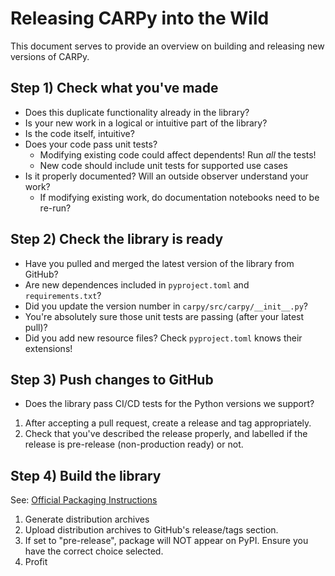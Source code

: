 Releasing CARPy into the Wild
=============================

This document serves to provide an overview on building and releasing new
versions of CARPy.

## Step 1) Check what you've made

- Does this duplicate functionality already in the library?
- Is your new work in a logical or intuitive part of the library?
- Is the code itself, intuitive?
- Does your code pass unit tests?
    - Modifying existing code could affect dependents! Run *all* the tests!
    - New code should include unit tests for supported use cases
- Is it properly documented? Will an outside observer understand your work?
    - If modifying existing work, do documentation notebooks need to be re-run?

## Step 2) Check the library is ready

- Have you pulled and merged the latest version of the library from GitHub?
- Are new dependences included in `pyproject.toml` and `requirements.txt`?
- Did you update the version number in `carpy/src/carpy/__init__.py`?
- You're absolutely sure those unit tests are passing (after your latest pull)?
- Did you add new resource files? Check `pyproject.toml` knows their extensions!

## Step 3) Push changes to GitHub

- Does the library pass CI/CD tests for the Python versions we support?

1. After accepting a pull request, create a release and tag appropriately.
2. Check that you've described the release properly, and labelled if the release
   is pre-release (non-production ready) or not.

## Step 4) Build the library

See: [Official Packaging Instructions](https://packaging.python.org/en/latest/tutorials/packaging-projects/)

1. Generate distribution archives
2. Upload distribution archives to GitHub's release/tags section.
3. If set to "pre-release", package will NOT appear on PyPI. Ensure you have the
   correct choice selected.
4. Profit
